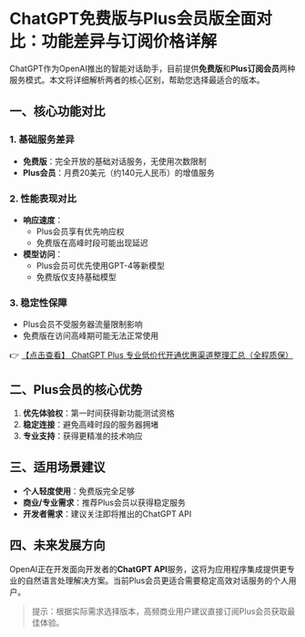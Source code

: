 # ChatGPT免费版与Plus会员版全面对比：功能差异与订阅价格详解

ChatGPT作为OpenAI推出的智能对话助手，目前提供**免费版**和**Plus订阅会员**两种服务模式。本文将详细解析两者的核心区别，帮助您选择最适合的版本。

## 一、核心功能对比

### 1. 基础服务差异
- **免费版**：完全开放的基础对话服务，无使用次数限制
- **Plus会员**：月费20美元（约140元人民币）的增值服务

### 2. 性能表现对比
- **响应速度**：
  - Plus会员享有优先响应权
  - 免费版在高峰时段可能出现延迟
- **模型访问**：
  - Plus会员可优先使用GPT-4等新模型
  - 免费版仅支持基础模型

### 3. 稳定性保障
- Plus会员不受服务器流量限制影响
- 免费版在访问高峰期可能无法正常使用

👉 [【点击查看】 ChatGPT Plus 专业低价代开通优惠渠道整理汇总（全程质保）](https://bit.ly/DaiKai)

## 二、Plus会员的核心优势

1. **优先体验权**：第一时间获得新功能测试资格
2. **稳定连接**：避免高峰时段的服务器拥堵
3. **专业支持**：获得更精准的技术响应

## 三、适用场景建议

- **个人轻度使用**：免费版完全足够
- **商业/专业需求**：推荐Plus会员以获得稳定服务
- **开发者需求**：建议关注即将推出的ChatGPT API

## 四、未来发展方向

OpenAI正在开发面向开发者的**ChatGPT API**服务，这将为应用程序集成提供更专业的自然语言处理解决方案。当前Plus会员更适合需要稳定高效对话服务的个人用户。

> 提示：根据实际需求选择版本，高频商业用户建议直接订阅Plus会员获取最佳体验。